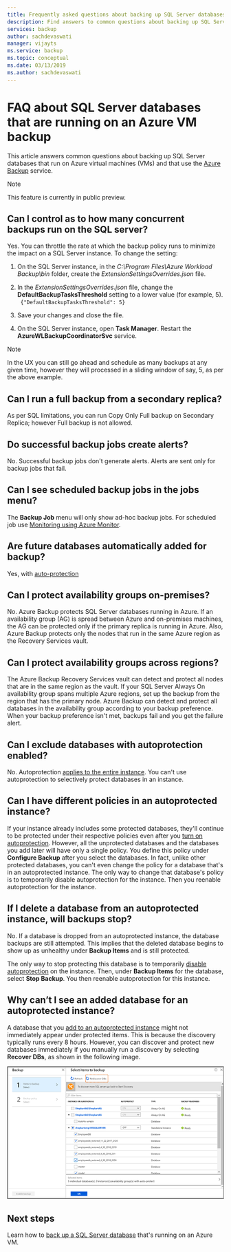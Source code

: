 ```yaml
---
title: Frequently asked questions about backing up SQL Server databases on Azure VMs with Azure Backup
description: Find answers to common questions about backing up SQL Server databases on Azure VMs with Azure Backup.
services: backup
author: sachdevaswati
manager: vijayts
ms.service: backup
ms.topic: conceptual
ms.date: 03/13/2019
ms.author: sachdevaswati
---
```

# FAQ about SQL Server databases that are running on an Azure VM backup

This article answers common questions about backing up SQL Server databases that run on Azure virtual machines (VMs) and that use the [Azure Backup](backup-overview.md) service.

> [!NOTE]
> This feature is currently in public preview.

## Can I control as to how many concurrent backups run on the SQL server?

Yes. You can throttle the rate at which the backup policy runs to minimize the impact on a SQL Server instance. To change the setting:
1. On the SQL Server instance, in the *C:\Program Files\Azure Workload Backup\bin* folder, create the *ExtensionSettingsOverrides.json* file.
2. In the *ExtensionSettingsOverrides.json* file, change the **DefaultBackupTasksThreshold** setting to a lower value (for example, 5). <br>
  ` {"DefaultBackupTasksThreshold": 5}`

3. Save your changes and close the file.
4. On the SQL Server instance, open **Task Manager**. Restart the **AzureWLBackupCoordinatorSvc** service.

> [!NOTE]
> In the UX you can still go ahead and schedule as many backups at any given time, however they will processed in a sliding window of say, 5, as per the above example.

## Can I run a full backup from a secondary replica?
As per SQL limitations, you can run Copy Only Full backup on Secondary Replica; however Full backup is not allowed.

## Do successful backup jobs create alerts?
No. Successful backup jobs don't generate alerts. Alerts are sent only for backup jobs that fail.

## Can I see scheduled backup jobs in the jobs menu?
The **Backup Job** menu will only show ad-hoc backup jobs. For scheduled job use [Monitoring using Azure Monitor](backup-azure-monitoring-use-azuremonitor.md).

## Are future databases automatically added for backup?
Yes, with [auto-protection](backup-azure-sql-database.md#enable-auto-protection)

## Can I protect availability groups on-premises?
No. Azure Backup protects SQL Server databases running in Azure. If an availability group (AG) is spread between Azure and on-premises machines, the AG can be protected only if the primary replica is running in Azure. Also, Azure Backup protects only the nodes that run in the same Azure region as the Recovery Services vault.

## Can I protect availability groups across regions?
The Azure Backup Recovery Services vault can detect and protect all nodes that are in the same region as the vault. If your SQL Server Always On availability group spans multiple Azure regions, set up the backup from the region that has the primary node. Azure Backup can detect and protect all databases in the availability group according to your backup preference. When your backup preference isn't met, backups fail and you get the failure alert.

## Can I exclude databases with autoprotection enabled?
No. Autoprotection [applies to the entire instance](backup-azure-sql-database.md#enable-auto-protection). You can't use autoprotection to selectively protect databases in an instance.

## Can I have different policies in an autoprotected instance?
If your instance already includes some protected databases, they'll continue to be protected under their respective policies even after you [turn on autoprotection](backup-azure-sql-database.md#enable-auto-protection). However, all the unprotected databases and the databases you add later will have only a single policy. You define this policy under **Configure Backup** after you select the databases. In fact, unlike other protected databases, you can't even change the policy for a database that's in an autoprotected instance.
The only way to change that database's policy is to temporarily disable autoprotection for the instance. Then you reenable autoprotection for the instance.

## If I delete a database from an autoprotected instance, will backups stop?
No. If a database is dropped from an autoprotected instance, the database backups are still attempted. This implies that the deleted database begins to show up as unhealthy under **Backup Items** and is still protected.

The only way to stop protecting this database is to temporarily [disable autoprotection](backup-azure-sql-database.md#enable-auto-protection) on the instance. Then, under **Backup Items** for the database, select **Stop Backup**. You then reenable autoprotection for this instance.

##  Why can’t I see an added database for an autoprotected instance?
A database that you [add to an autoprotected instance](backup-azure-sql-database.md#enable-auto-protection) might not immediately appear under protected items. This is because the discovery typically runs every 8 hours. However, you can discover and protect new databases immediately if you manually run a discovery by selecting **Recover DBs**, as shown in the following image.

  ![Manually discover a newly added database](./media/backup-azure-sql-database/view-newly-added-database.png)

## Next steps

Learn how to [back up a SQL Server database](backup-azure-sql-database.md) that's running on an Azure VM.
